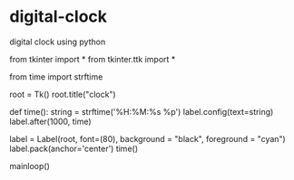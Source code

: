 # digital-clock
digital clock using python

from tkinter import *
from tkinter.ttk import *

from time import strftime


root = Tk()
root.title("clock")

def time():
    string = strftime('%H:%M:%s %p')
    label.config(text=string)
    label.after(1000, time)


label = Label(root, font=(80), background = "black", foreground = "cyan")
label.pack(anchor='center')
time()

mainloop()
